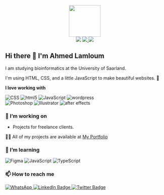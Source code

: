 
<div id="header" align="center">
	 <img src="https://media.giphy.com/media/HwBlFQZFcAoUcPHZdX/giphy.gif" width="100"/><br>
	 <img src="https://komarev.com/ghpvc/?username=a-lamloum&style=flat-square&color=blue"/>
	 <a href="https://a-lamloum.github.io/react-portfolio/" target="_blank">
		 <img src="https://img.shields.io/badge/Portfolio-Link-red?style=flat-square&logo=appveyor"/>
	 </a>
	 <a href="https://www.buymeacoffee.com/ahlamloum" target="_blank">
		<img src="https://img.shields.io/badge/Buy%20Me%20a%20Coffee-ffdd00?style=flat-square&logo=buy-me-a-coffee&logoColor=black"/>
	 </a>	 
</div>

## Hi there 👋 I'm Ahmed Lamloum
I am studying bioinformatics at the University of Saarland.
 
I'm using HTML, CSS, and a little JavaScript to make beautiful websites. 🎨

**I love working with**

<div display="flex">
	<img src="https://img.shields.io/badge/css3-%231572B6.svg?style=for-the-badge&logo=css3&logoColor=white" alt="CSS"/>
	  <img src="https://img.shields.io/badge/html5-%23E34F26.svg?style=for-the-badge&logo=html5&logoColor=white" alt="html5"/>
	  <img src="https://img.shields.io/badge/javascript-%23323330.svg?style=for-the-badge&logo=javascript&logoColor=%23F7DF1E" alt="JavaScript"/>
	  <img src="https://img.shields.io/badge/WordPress-%23117AC9.svg?style=for-the-badge&logo=WordPress&logoColor=white" alt="wordpress"/><br>
	  <img src="https://img.shields.io/badge/adobe%20photoshop-%2331A8FF.svg?style=for-the-badge&logo=adobe%20photoshop&logoColor=white" alt="Photoshop"/>
	  <img src="https://img.shields.io/badge/adobe%20illustrator-%23FF9A00.svg?style=for-the-badge&logo=adobe%20illustrator&logoColor=white" alt="Illustrator"/>
	  <img src="https://img.shields.io/badge/Adobe%20After%20Effects-9999FF.svg?style=for-the-badge&logo=Adobe%20After%20Effects&logoColor=white" alt="after effects"/>
</div>

### 🔭 I’m working on

- Projects for freelance clients.

👨‍💻 All of my projects are available at [My Portfolio](https://a-lamloum.github.io/react-portfolio/)  

### 🌱 I’m learning

<div display="flex">
	<img src="https://img.shields.io/badge/figma-%23F24E1E.svg?style=for-the-badge&logo=figma&logoColor=white" alt="Figma"/>
	<img src="https://img.shields.io/badge/javascript-%23323330.svg?style=for-the-badge&logo=javascript&logoColor=%23F7DF1E" alt="JavaScript"/>
	<img src="https://img.shields.io/badge/react-%2320232a.svg?style=for-the-badge&logo=react&logoColor=%2361DAFB" alt="TypeScript"/>
</div>

<!-- --- -->

<!-- ### 🤔 I’m looking for a part-time job -->
<!-- <div align="center"> -->
<!-- <img src="https://media.giphy.com/media/RiykPw9tgdOylwFgUe/giphy.gif" width=50%/> -->

<!-- </div> -->

<!-- ----------- -->

### 📫 How to reach me


<div id="badges" width="100">
  <a href="https://wa.me/+4915752370477">
    <img src="https://img.shields.io/badge/WhatsApp-25D366?style=for-the-badge&logo=whatsapp&logoColor=white" alt="WhatsApp"/>
  </a>
    <a href="http://m.me/PhAhmedOmar">
    <img src="https://img.shields.io/badge/Messenger-00B2FF?style=for-the-badge&logo=messenger&logoColor=white" alt="LinkedIn Badge"/>
  </a>
  <a href="https://twitter.com/Ahmadom65222484">
    <img src="https://img.shields.io/badge/Twitter-blue?style=for-the-badge&logo=twitter&logoColor=white" alt="Twitter Badge"/>
  </a>
</div>
<br>
<br>
<!-- <p><img align="center" src="https://github-readme-stats.vercel.app/api/top-langs?username=a-lamloum&show_icons=true&locale=de&layout=compact&theme=radical" alt="a-lamloum" /></p>  
  
<p>&nbsp;<img align="center" src="https://github-readme-stats.vercel.app/api?username=a-lamloum&show_icons=true&locale=de&theme=radical" alt="a-lamloum" /></p>  
  
<p><img align="center" src="https://github-readme-streak-stats.herokuapp.com/?user=a-lamloum&theme=radical" alt="a-lamloum" /></p>
  
 -->
